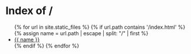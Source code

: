 ---
---

<head>
  <title>Index of /</title>
</head>

<body>
  <h1>Index of /</h1>
  <ul>
  {% for url in site.static_files %}
    {% if url.path contains '/index.html' %}
      {% assign name = url.path | escape | split: "/" | first %}
      <li><a href="{{ site.baseurl | escape }}{{ url.path | escape }}">{{ name }}</a> </li>
    {% endif %}
  {% endfor %}
  </ul>
</body>
